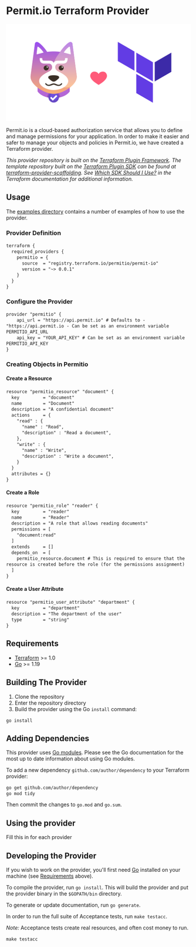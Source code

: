 # Permit.io Terraform Provider

![tf.png](imgs/tf-0.png)

Permit.io is a cloud-based authorization service that allows you to define and manage permissions for your application.
In order to make it easier and safer to manage your objects and policies in Permit.io, we have created a Terraform provider.

_This provider repository is built on the [Terraform Plugin Framework](https://github.com/hashicorp/terraform-plugin-framework). The template repository built on the [Terraform Plugin SDK](https://github.com/hashicorp/terraform-plugin-sdk) can be found at [terraform-provider-scaffolding](https://github.com/hashicorp/terraform-provider-scaffolding). See [Which SDK Should I Use?](https://developer.hashicorp.com/terraform/plugin/framework-benefits) in the Terraform documentation for additional information._

## Usage

The [examples directory](./examples) contains a number of examples of how to use the provider.

### Provider Definition

```hcl
terraform {
  required_providers {
    permitio = {
      source  = "registry.terraform.io/permitio/permit-io"
      version = "~> 0.0.1"
    }
  }
}
```

### Configure the Provider

```hcl
provider "permitio" {
    api_url = "https://api.permit.io" # Defaults to - "https://api.permit.io - Can be set as an environment variable PERMITIO_API_URL
    api_key = "YOUR_API_KEY" # Can be set as an environment variable PERMITIO_API_KEY
}
```

### Creating Objects in Permitio

#### Create a Resource

```hcl
resource "permitio_resource" "document" {
  key         = "document"
  name        = "Document"
  description = "A confidential document"
  actions     = {
    "read" : {
      "name" : "Read",
      "description" : "Read a document",
    },
    "write" : {
      "name" : "Write",
      "description" : "Write a document",
    }
  }
  attributes = {}
}
```

#### Create a Role

```hcl
resource "permitio_role" "reader" {
  key         = "reader"
  name        = "Reader"
  description = "A role that allows reading documents"
  permissions = [
    "document:read"
  ]
  extends     = []
  depends_on  = [
    permitio_resource.document # This is required to ensure that the resource is created before the role (for the permissions assignment)
  ]
}
```

#### Create a User Attribute

```hcl
resource "permitio_user_attribute" "department" {
  key         = "department"
  description = "The department of the user"
  type        = "string"
}
```

## Requirements

- [Terraform](https://developer.hashicorp.com/terraform/downloads) >= 1.0
- [Go](https://golang.org/doc/install) >= 1.19

## Building The Provider

1. Clone the repository
1. Enter the repository directory
1. Build the provider using the Go `install` command:

```shell
go install
```

## Adding Dependencies

This provider uses [Go modules](https://github.com/golang/go/wiki/Modules).
Please see the Go documentation for the most up to date information about using Go modules.

To add a new dependency `github.com/author/dependency` to your Terraform provider:

```shell
go get github.com/author/dependency
go mod tidy
```

Then commit the changes to `go.mod` and `go.sum`.

## Using the provider

Fill this in for each provider

## Developing the Provider

If you wish to work on the provider, you'll first need [Go](http://www.golang.org) installed on your machine (see [Requirements](#requirements) above).

To compile the provider, run `go install`. This will build the provider and put the provider binary in the `$GOPATH/bin` directory.

To generate or update documentation, run `go generate`.

In order to run the full suite of Acceptance tests, run `make testacc`.

_Note:_ Acceptance tests create real resources, and often cost money to run.

```shell
make testacc
```
